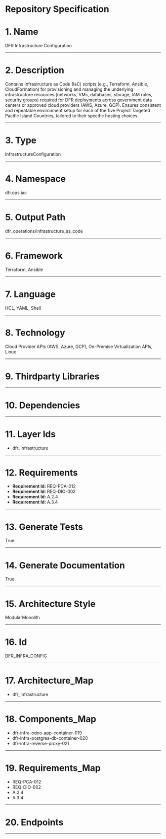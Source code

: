 # Repository Specification

# 1. Name
DFR Infrastructure Configuration


---

# 2. Description
Contains Infrastructure as Code (IaC) scripts (e.g., Terraform, Ansible, CloudFormation) for provisioning and managing the underlying infrastructure resources (networks, VMs, databases, storage, IAM roles, security groups) required for DFR deployments across government data centers or approved cloud providers (AWS, Azure, GCP). Ensures consistent and repeatable environment setup for each of the five Project Targeted Pacific Island Countries, tailored to their specific hosting choices.


---

# 3. Type
InfrastructureConfiguration


---

# 4. Namespace
dfr.ops.iac


---

# 5. Output Path
dfr_operations/infrastructure_as_code


---

# 6. Framework
Terraform, Ansible


---

# 7. Language
HCL, YAML, Shell


---

# 8. Technology
Cloud Provider APIs (AWS, Azure, GCP), On-Premise Virtualization APIs, Linux


---

# 9. Thirdparty Libraries



---

# 10. Dependencies



---

# 11. Layer Ids

- dfr_infrastructure


---

# 12. Requirements

- **Requirement Id:** REQ-PCA-012  
- **Requirement Id:** REQ-DIO-002  
- **Requirement Id:** A.2.4  
- **Requirement Id:** A.3.4  


---

# 13. Generate Tests
True


---

# 14. Generate Documentation
True


---

# 15. Architecture Style
ModularMonolith


---

# 16. Id
DFR_INFRA_CONFIG


---

# 17. Architecture_Map

- dfr_infrastructure


---

# 18. Components_Map

- dfr-infra-odoo-app-container-019
- dfr-infra-postgres-db-container-020
- dfr-infra-reverse-proxy-021


---

# 19. Requirements_Map

- REQ-PCA-012
- REQ-DIO-002
- A.2.4
- A.3.4


---

# 20. Endpoints



---

